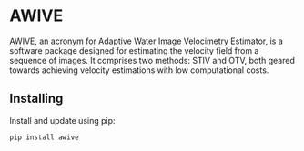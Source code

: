 # AWIVE
AWIVE, an acronym for Adaptive Water Image Velocimetry Estimator, is a
 software package designed for estimating the velocity field from a sequence of
 images. It comprises two methods: STIV and OTV, both geared towards achieving
 velocity estimations with low computational costs.

## Installing

Install and update using pip:

```bash
pip install awive
```
